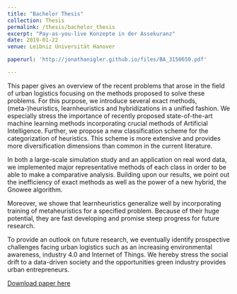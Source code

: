 ```yaml
---
title: "Bachelor Thesis"
collection: Thesis
permalink: /thesis/bachelor_thesis
excerpt: "Pay-as-you-live Konzepte in der Assekuranz"
date: 2019-01-22
venue: Leibniz Universität Hanover

paperurl: 'http://jonathanigler.github.io/files/BA_3150650.pdf'

---
```


This paper gives an overview of the recent problems that arose in the field of urban logistics focusing on the methods proposed to solve these problems. For this purpose, we introduce several exact methods, (meta-)heuristics, learnheuristics and hybridizations in a unified fashion. We especially stress the importance of recently proposed state-of-the-art machine learning methods incorporating crucial methods of Artificial Intelligence. Further, we propose a new classification scheme for the categorization of heuristics. This scheme is more extensive and provides more diversification dimensions than common in the current literature.

In both a large-scale simulation study and an application on real word data, we implemented major representative methods of each class in order to be able to make a comparative analysis. Building upon our results, we point out the inefficiency of exact methods as well as the power of a new hybrid, the Gnowee algorithm.

Moreover, we showe that learnheuristics generalize well by incorporating training of metaheuristics for a specified problem. Because of their huge potential, they are fast developing and promise steep progress for future research.

To provide an outlook on future research, we eventually identify prospective challenges facing urban logistics such as an increasing environmental awareness, industry 4.0 and Internet of Things. We hereby stress the social drift to a data-driven society and the opportunities green industry provides urban entrepreneurs.

[Download paper here](http://jonathanigler.github.io/files/BA_3150650.pdf)


